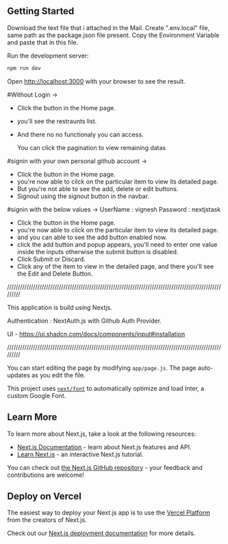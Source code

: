 ## Getting Started

Download the text file that i attached in the Mail. Create ".env.local" file, same path as the package.json file present. Copy the Environment Variable and paste that in this file. 

Run the development server:

```bash
npm run dev
```

Open [http://localhost:3000](http://localhost:3000) with your browser to see the result.

#Without Login ->

- Click the button in the Home page.
- you'll see the restraunts list.
- And there no no functionaly you can access.

  You can click the pagination to view remaining datas

#signin with your own personal github account ->

- Click the button in the Home page.
- you're now able to cilck on the particular item to view its detailed page.
- But you're not able to see the add, delete or edit buttons.
- Signout using the signout button in the navbar.

#signin with the below values -> 
  UserName : vignesh
  Password : nextjstask

- Click the button in the Home page.
- you're now able to cilck on the particular item to view its detailed page.
- and you can able to see the add button enabled now.
- click the add button and popup appears, you'll need to enter one value inside the inputs otherwise the submit button is disabled.
- Click Submit or Discard.
- Click any of the item to view in the detailed page, and there you'll see the Edit and Delete Button.

/////////////////////////////////////////////////////////////////////////////////////////////////////////

This application is build using Nextjs.

Authentication : NextAuth.js with Github Auth Provider.

UI - https://ui.shadcn.com/docs/components/input#installation

/////////////////////////////////////////////////////////////////////////////////////////////////////////


You can start editing the page by modifying `app/page.js`. The page auto-updates as you edit the file.

This project uses [`next/font`](https://nextjs.org/docs/basic-features/font-optimization) to automatically optimize and load Inter, a custom Google Font.

## Learn More

To learn more about Next.js, take a look at the following resources:

- [Next.js Documentation](https://nextjs.org/docs) - learn about Next.js features and API.
- [Learn Next.js](https://nextjs.org/learn) - an interactive Next.js tutorial.

You can check out [the Next.js GitHub repository](https://github.com/vercel/next.js/) - your feedback and contributions are welcome!

## Deploy on Vercel

The easiest way to deploy your Next.js app is to use the [Vercel Platform](https://vercel.com/new?utm_medium=default-template&filter=next.js&utm_source=create-next-app&utm_campaign=create-next-app-readme) from the creators of Next.js.

Check out our [Next.js deployment documentation](https://nextjs.org/docs/deployment) for more details.
